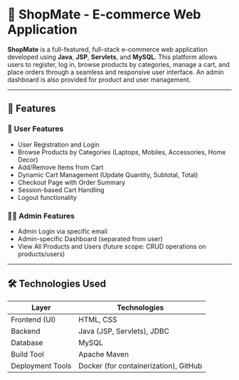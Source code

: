 # 🛒 ShopMate - E-commerce Web Application

**ShopMate** is a full-featured, full-stack e-commerce web application developed using **Java**, **JSP**, **Servlets**, and **MySQL**. This platform allows users to register, log in, browse products by categories, manage a cart, and place orders through a seamless and responsive user interface. An admin dashboard is also provided for product and user management.

---

## 📌 Features

### 👥 User Features
- User Registration and Login
- Browse Products by Categories (Laptops, Mobiles, Accessories, Home Decor)
- Add/Remove Items from Cart
- Dynamic Cart Management (Update Quantity, Subtotal, Total)
- Checkout Page with Order Summary
- Session-based Cart Handling
- Logout functionality

### 👨‍💼 Admin Features
- Admin Login via specific email
- Admin-specific Dashboard (separated from user)
- View All Products and Users (future scope: CRUD operations on products/users)

---

## 🛠️ Technologies Used

| Layer              | Technologies                             |
|-------------------|-------------------------------------------|
| Frontend (UI)     | HTML, CSS                                 |
| Backend           | Java (JSP, Servlets), JDBC                |
| Database          | MySQL                                     |
| Build Tool        | Apache Maven                              |
| Deployment Tools  | Docker (for containerization), GitHub     |




